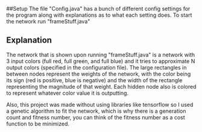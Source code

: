 ##Setup
The file "Config.java" has a bunch of different config settings for the program 
along with explanations as to what each setting does. To start the network run "frameStuff.java"

## Explanation
The network that is shown upon running "frameStuff.java" is a network with 3 input colors 
(full red, full green, and full blue) and it tries to approximate N output colors 
(specified in the configuration file). The large rectangles in between nodes represent the weights
of the network, with the color being its sign (red is positive, blue is negative) and the width of the 
rectangle representing the magnitude of that weight. Each hidden node also is colored to represent whatever
color value it is outputting.

Also, this project was made without using libraries like tensorflow so I used a genetic
algorithm to fit the network, which is why there is a generation count and fitness
number, you can think of the fitness number as a cost function to be minimized.